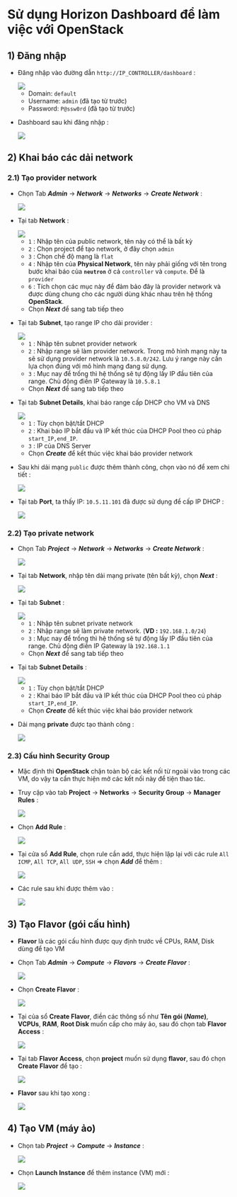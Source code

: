 # Sử dụng Horizon Dashboard để làm việc với OpenStack
## **1) Đăng nhập**
- Đăng nhập vào đường dẫn `http://IP_CONTROLLER/dashboard` :

    <img src=https://i.imgur.com/QzblonM.png>

    - Domain: `default`
    - Username: `admin` (đã tạo từ trước)
    - Password: `P@ssw0rd` (đã tạo từ trước)

- Dashboard sau khi đăng nhập :

    <img src=https://i.imgur.com/x5nl7EA.png>

## **2) Khai báo các dải network**
### **2.1) Tạo provider network**
- Chọn Tab ***Admin*** -> ***Network*** -> ***Networks*** -> ***Create Network*** :
    
    <img src=https://i.imgur.com/QXIttg6.png>

- Tại tab **Network** :

    <img src=https://i.imgur.com/f0ByP6e.png>
    
    - `1` : Nhập tên của public network, tên này có thể là bất kỳ
    - `2` : Chọn project để tạo network, ở đây chọn `admin`
    - `3` : Chọn chế độ mạng là `flat`
    - `4` : Nhập tên của **Physical Network**, tên này phải giống với tên trong bước khai báo của **`neutron`** ở cả `controller` và `compute`. Để là `provider`
    - `6` : Tích chọn các mục này để đảm bảo đây là provider network và được dùng chung cho các người dùng khác nhau trên hệ thống **OpenStack**.
    - Chọn ***Next*** để sang tab tiếp theo
- Tại tab **Subnet**, tạo range IP cho dải provider :

    <img src=https://i.imgur.com/ki5ahnX.png>

    - `1` : Nhập tên subnet provider network
    - `2` : Nhập range sẽ làm provider network. Trong mô hình mạng này ta sẽ sử dụng provider network là `10.5.8.0/242`. Lưu ý range này cần lựa chọn đúng với mô hình mạng đang sử dụng.
    - `3` : Mục nay để trống thì hệ thống sẽ tự động lấy IP đầu tiên của range. Chủ động điền IP Gateway là `10.5.8.1`
    - Chọn ***Next*** để sang tab tiếp theo 
- Tại tab **Subnet Details**, khai báo range cấp DHCP cho VM và DNS

    <img src=https://i.imgur.com/p4NjlXM.png>

    - `1` : Tùy chọn bật/tắt DHCP
    - `2` : Khai báo IP bắt đầu và IP kết thúc của DHCP Pool theo cú pháp `start_IP,end_IP`.
    - `3` : IP của DNS Server
    - Chọn ***Create*** để kết thúc việc khai báo provider network
- Sau khi dải mạng `public` được thêm thành công, chọn vào nó để xem chi tiết :

    <img src=https://i.imgur.com/41j4oTa.png>

- Tại tab **Port**, ta thấy IP: `10.5.11.101` đã được sử dụng để cấp IP DHCP :

    <img src=https://i.imgur.com/ZDa4oq2.png>

### **2.2) Tạo private network**
- Chọn Tab ***Project*** -> ***Network*** -> ***Networks*** -> ***Create Network*** :

    <img src=https://i.imgur.com/BSqKSBs.png>

- Tại tab **Network**, nhập tên dải mạng private (tên bất kỳ), chọn ***Next*** :

    <img src=https://i.imgur.com/nl2Qg57.png>

- Tại tab **Subnet** :

    <img src=https://i.imgur.com/C25XTfd.png>

    - `1` : Nhập tên subnet private network
    - `2` : Nhập range sẽ làm private network. (**VD :** `192.168.1.0/24`)
    - `3` : Mục nay để trống thì hệ thống sẽ tự động lấy IP đầu tiên của range. Chủ động điền IP Gateway là `192.168.1.1`
    - Chọn ***Next*** để sang tab tiếp theo 
- Tại tab **Subnet Details** :

    <img src=https://i.imgur.com/uWnMd4V.png>

    - `1` : Tùy chọn bật/tắt DHCP
    - `2` : Khai báo IP bắt đầu và IP kết thúc của DHCP Pool theo cú pháp `start_IP,end_IP`.
    - Chọn ***Create*** để kết thúc việc khai báo provider network
- Dải mạng **private** được tạo thành công :

    <img src=https://i.imgur.com/bEHIKby.png>

### **2.3) Cấu hình Security Group**
- Mặc định thì **OpenStack** chặn toàn bộ các kết nối từ ngoài vào trong các VM, do vậy ta cần thực hiện mở các kết nối này để tiện thao tác.
- Truy cập vào tab **Project** -> **Networks** -> **Security Group** -> **Manager Rules** :

    <img src=https://i.imgur.com/5EgAoTC.png>

- Chọn **Add Rule** :

    <img src=https://i.imgur.com/UL6HPQm.png>

- Tại cửa sổ **Add Rule**, chọn rule cần add, thực hiện lặp lại với các rule `All ICMP`, `All TCP`, `All UDP`, `SSH` => chọn ***Add*** để thêm :

    <img src=https://i.imgur.com/wCmTFYZ.png>

- Các rule sau khi được thêm vào :

    <img src=https://i.imgur.com/i42YP9j.png>

## **3) Tạo Flavor (gói cấu hình)**
- **Flavor** là các gói cấu hình được quy định trước về CPUs, RAM, Disk dùng để tạo VM
- Chọn Tab ***Admin*** -> ***Compute*** -> ***Flavors*** -> ***Create Flavor*** :

    <img src=https://i.imgur.com/Xg5GiRg.png>

- Chọn **Create Flavor** :

    <img src=https://i.imgur.com/aJlINfH.png>

- Tại của sổ **Create Flavor**, điền các thông số như **Tên gói (*Name*)**, **VCPUs**, **RAM**, **Root Disk** muốn cấp cho máy ảo, sau đó chọn tab **Flavor Access** :

    <img src=https://i.imgur.com/F3RkI8M.png>

- Tại tab **Flavor Access**, chọn **project** muốn sử dụng **flavor**, sau đó chọn **Create Flavor** để tạo :

    <img src=https://i.imgur.com/EiXOXq1.png>

- **Flavor** sau khi tạo xong :

    <img src=https://i.imgur.com/NJrFIuR.png>

## **4) Tạo VM (máy ảo)**
- Chọn tab ***Project*** -> ***Compute*** -> ***Instance*** :

    <img src=https://i.imgur.com/hupLsXK.png>

- Chọn **Launch Instance** để thêm instance (VM) mới :

    <img src=https://i.imgur.com/2922r6g.png>